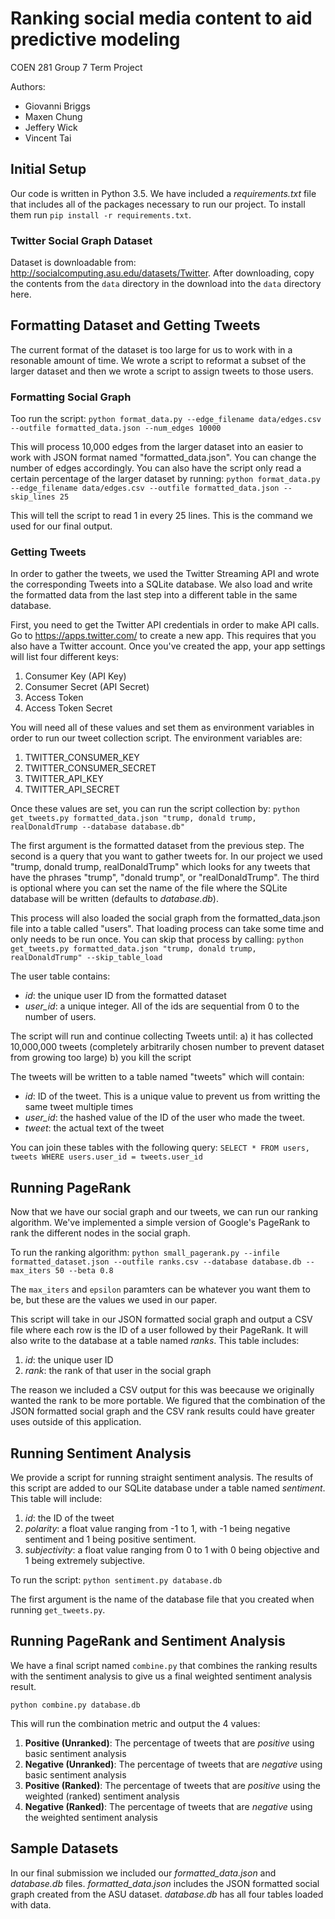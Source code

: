 # Ranking social media content to aid predictive modeling
COEN 281 Group 7 Term Project

Authors:
  - Giovanni Briggs
  - Maxen Chung
  - Jeffery Wick
  - Vincent Tai

## Initial Setup
Our code is written in Python 3.5.  We have included a *requirements.txt* file that includes all of the packages necessary to run our project.  To install them run `pip install -r requirements.txt`.

### Twitter Social Graph Dataset
Dataset is downloadable from: http://socialcomputing.asu.edu/datasets/Twitter.
After downloading, copy the contents from the `data` directory in the download
into the `data` directory here.

## Formatting Dataset and Getting Tweets
The current format of the dataset is too large for us to work with in a resonable amount of time.
We wrote a script to reformat a subset of the larger dataset and then we wrote a script to assign tweets to those users.

### Formatting Social Graph
Too run the script:
  `python format_data.py --edge_filename data/edges.csv --outfile formatted_data.json --num_edges 10000`

This will process 10,000 edges from the larger dataset into an easier to work with JSON format named "formatted_data.json".  You can change the number of edges accordingly.  You can also have the script only read a certain percentage of the larger dataset by running:
  `python format_data.py --edge_filename data/edges.csv --outfile formatted_data.json --skip_lines 25`

This will tell the script to read 1 in every 25 lines.  This is the command we used for our final output.

### Getting Tweets
In order to gather the tweets, we used the Twitter Streaming API and wrote the corresponding Tweets into a SQLite database.  We also load and write the formatted data from the last step into a different table in the same database.

First, you need to get the Twitter API credentials in order to make API calls.  Go to https://apps.twitter.com/ to create a new app.  This requires that you also have a Twitter account.  Once you've created the app, your app settings will list four different keys:
  1. Consumer Key (API Key)
  2. Consumer Secret (API Secret)
  3. Access Token
  4. Access Token Secret

You will need all of these values and set them as environment variables in order to run our tweet collection script.
The environment variables are:
  1. TWITTER_CONSUMER_KEY
  2. TWITTER_CONSUMER_SECRET
  3. TWITTER_API_KEY
  4. TWITTER_API_SECRET

Once these values are set, you can run the script collection by:
  `python get_tweets.py formatted_data.json "trump, donald trump, realDonaldTrump --database database.db"`

The first argument is the formatted dataset from the previous step.  The second is a query that you want to gather tweets for.  In our project we used "trump, donald trump, realDonaldTrump" which looks for any tweets that have the phrases "trump", "donald trump", or "realDonaldTrump".  The third is optional where you can set the name of the file where the SQLite database will be written (defaults to *database.db*).

This process will also loaded the social graph from the formatted_data.json file into a table called "users".  That loading process can take some time and only needs to be run once.  You can skip that process by calling:
 `python get_tweets.py formatted_data.json "trump, donald trump, realDonaldTrump" --skip_table_load`

 The user table contains:
  - *id*: the unique user ID from the formatted dataset
  - *user_id*: a unique integer.  All of the ids are sequential from 0 to the number of users.

The script will run and continue collecting Tweets until:
  a) it has collected 10,000,000 tweets (completely arbitrarily chosen number to prevent dataset from growing too large)
  b) you kill the script

The tweets will be written to a table named "tweets" which will contain:
  - *id*: ID of the tweet.  This is a unique value to prevent us from writting the same tweet multiple times
  - *user_id*: the hashed value of the ID of the user who made the tweet.
  - *tweet*: the actual text of the tweet

You can join these tables with the following query:
  `SELECT * FROM users, tweets WHERE users.user_id = tweets.user_id`

## Running PageRank
Now that we have our social graph and our tweets, we can run our ranking algorithm.  We've implemented a simple version of Google's PageRank to rank the different nodes in the social graph.

To run the ranking algorithm:
 `python small_pagerank.py --infile formatted_dataset.json --outfile ranks.csv --database database.db --max_iters 50 --beta 0.8`

The `max_iters` and `epsilon` paramters can be whatever you want them to be, but these are the values we used in our paper.

This script will take in our JSON formatted social graph and output a CSV file where each row is the ID of a user followed by their PageRank.  It will also write to the database at a table named *ranks*.  This table includes:
  1. *id*: the unique user ID
  2. *rank*: the rank of that user in the social graph

The reason we included a CSV output for this was beecause we originally wanted the rank to be more portable.  We figured that the combination of the JSON formatted social graph and the CSV rank results could have greater uses outside of this application.

## Running Sentiment Analysis
We provide a script for running straight sentiment analysis.  The results of this script are added to our SQLite database under a table named *sentiment*.  This table will include:
  1. *id*: the ID of the tweet
  2. *polarity*: a float value ranging from -1 to 1, with -1 being negative sentiment and 1 being positive sentiment.
  3. *subjectivity*: a float value ranging from 0 to 1 with 0 being objective and 1 being extremely subjective.

To run the script:
  `python sentiment.py database.db`

The first argument is the name of the database file that you created when running `get_tweets.py`.

## Running PageRank and Sentiment Analysis
We have a final script named `combine.py` that combines the ranking results with the sentiment analysis to give us a final weighted sentiment analysis result.

  `python combine.py database.db`

This will run the combination metric and output the 4 values:
  1. **Positive (Unranked)**: The percentage of tweets that are *positive* using basic sentiment analysis
  2. **Negative (Unranked)**: The percentage of tweets that are *negative* using basic sentiment analysis
  3. **Positive (Ranked)**: The percentage of tweets that are *positive* using the weighted (ranked) sentiment analysis
  4. **Negative (Ranked)**: The percentage of tweets that are *negative* using the weighted sentiment analysis

## Sample Datasets
In our final submission we included our *formatted_data.json* and *database.db* files.  *formatted_data.json* includes the JSON formatted social graph created from the ASU dataset.  *database.db* has all four tables loaded with data.
